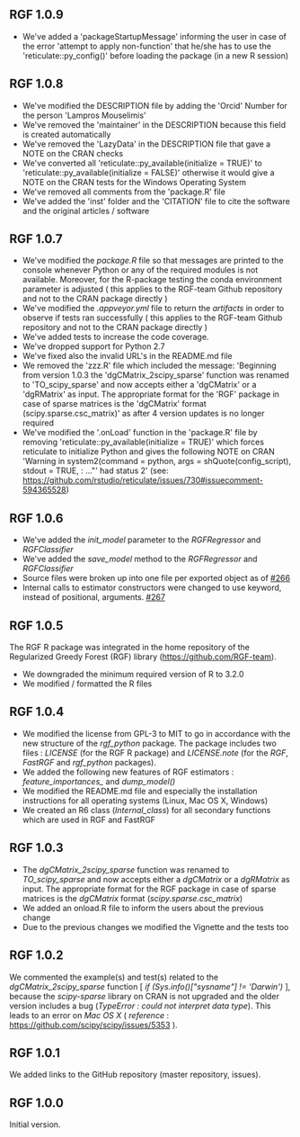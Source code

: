 ## RGF 1.0.9
* We've added a 'packageStartupMessage' informing the user in case of the error 'attempt to apply non-function' that he/she has to use the 'reticulate::py_config()' before loading the package (in a new R session)


## RGF 1.0.8
* We've modified the DESCRIPTION file by adding the 'Orcid' Number for the person 'Lampros Mouselimis'
* We've removed the 'maintainer' in the DESCRIPTION because this field is created automatically
* We've removed the 'LazyData' in the DESCRIPTION file that gave a NOTE on the CRAN checks
* We've converted all 'reticulate::py_available(initialize = TRUE)' to 'reticulate::py_available(initialize = FALSE)' otherwise it would give a NOTE on the CRAN tests for the Windows Operating System
* We've removed all comments from the 'package.R' file
* We've added the 'inst' folder and the 'CITATION' file to cite the software and the original articles / software


## RGF 1.0.7
* We've modified the *package.R* file so that messages are printed to the console whenever Python or any of the required modules is not available. Moreover, for the R-package testing the conda environment parameter is adjusted ( this applies to the RGF-team Github repository and not to the CRAN package directly )
* We've modified the *.appveyor.yml* file to return the *artifacts* in order to observe if tests ran successfully ( this applies to the RGF-team Github repository and not to the CRAN package directly )
* We've added tests to increase the code coverage.
* We've dropped support for Python 2.7
* We've fixed also the invalid URL's in the README.md file
* We removed the 'zzz.R' file which included the message: 'Beginning from version 1.0.3 the 'dgCMatrix_2scipy_sparse' function was renamed to 'TO_scipy_sparse' and now accepts either a 'dgCMatrix' or a 'dgRMatrix' as input. The appropriate format for the 'RGF' package in case of sparse matrices is the 'dgCMatrix' format (scipy.sparse.csc_matrix)' as after 4 version updates is no longer required
* We've modified the '.onLoad' function in the 'package.R' file by removing 'reticulate::py_available(initialize = TRUE)' which forces reticulate to initialize Python and gives the following NOTE on CRAN 'Warning in system2(command = python, args = shQuote(config_script), stdout = TRUE,  : ..."' had status 2' (see: https://github.com/rstudio/reticulate/issues/730#issuecomment-594365528)


## RGF 1.0.6

* We've added the *init_model* parameter to the *RGFRegressor* and *RGFClassifier*
* We've added the *save_model* method to the *RGFRegressor* and *RGFClassifier*
* Source files were broken up into one file per exported object as of [#266](https://github.com/RGF-team/rgf/pull/266)
* Internal calls to estimator constructors were changed to use keyword, instead of positional, arguments. [#267](https://github.com/RGF-team/rgf/pull/267)


## RGF 1.0.5

The RGF R package was integrated in the home repository of the Regularized Greedy Forest (RGF) library (https://github.com/RGF-team).

* We downgraded the minimum required version of R to 3.2.0
* We modified / formatted the R files


## RGF 1.0.4

* We modified the license from GPL-3 to MIT to go in accordance with the new structure of the *rgf_python* package. The package includes two files : *LICENSE* (for the RGF R package) and *LICENSE.note* (for the *RGF*, *FastRGF* and *rgf_python* packages).
* We added the following new features of RGF estimators : *feature_importances_* and *dump_model()*
* We modified the README.md file and especially the installation instructions for all operating systems (Linux, Mac OS X, Windows)
* We created an R6 class (*Internal_class*) for all secondary functions which are used in RGF and FastRGF


## RGF 1.0.3

* The *dgCMatrix_2scipy_sparse* function was renamed to *TO_scipy_sparse* and now accepts either a *dgCMatrix* or a *dgRMatrix* as input. The appropriate format for the RGF package in case of sparse matrices is the *dgCMatrix* format (*scipy.sparse.csc_matrix*)
* We added an onload.R file to inform the users about the previous change
* Due to the previous changes we modified the Vignette and the tests too


## RGF 1.0.2

We commented the example(s) and test(s) related to the *dgCMatrix_2scipy_sparse* function [ *if (Sys.info()["sysname"] != 'Darwin')* ], because the *scipy-sparse* library on CRAN is not upgraded and the older version includes a bug (*TypeError : could not interpret data type*). This leads to an error on *Mac OS X* ( *reference* : https://github.com/scipy/scipy/issues/5353 ).


## RGF 1.0.1

We added links to the GitHub repository (master repository, issues).


## RGF 1.0.0

Initial version.
